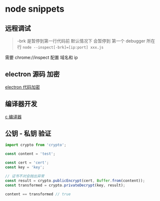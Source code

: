 # node snippets

## 远程调试

> -brk 是暂停到第一行代码前
> 默认情况下 会暂停到 第一个 debugger 所在行
`node --inspect[-brk]=[ip:port] xxx.js`

需要 chrome://inspect 配置 域名和 ip

## electron 源码 加密

[electron 代码加密](https://github.com/toyobayashi/electron-asar-encrypt-demo)

## 编译器开发

[c 编译器](https://www.bilibili.com/medialist/play/181099947?from=space&business=space&sort_field=pubtime&tid=0&spm_id_from=333.999.0.0)

## 公钥 - 私钥 验证

```typescript
import crypto from 'crypto';

const content = 'test';

const cert = 'cert';
const key = 'key';

// 证书不对会抛出异常
const result = crypto.publicEncrypt(cert, Buffer.from(content));
const transformed = crypto.privateDecrypt(key, result);

content == transformed // true
```

